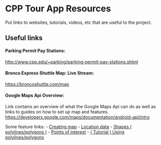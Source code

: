 # CPP Tour App Resources
Put links to websites, tutorials, videos, etc that are useful to the project.

## Useful links
#### Parking Permit Pay Stations:
http://www.cpp.edu/~parking/parking-permit-pay-stations.shtml

#### Bronco Express Shuttle Map: Live Stream:
https://broncoshuttle.com/map

#### Google Maps Api Overview:
Link contains an overview of what the Google Maps Api can do as well as links to guides on how to set up map and features.
https://developers.google.com/maps/documentation/android-api/intro

Some feature links:
	- [Creating map]( https://developers.google.com/maps/documentation/android-api/map )
	- [Location data]( https://developers.google.com/maps/documentation/android-api/location )
	- [Shapes ( polylines/polygons )]( https://developers.google.com/maps/documentation/android-api/shapes )
	- [Points of interest]( https://developers.google.com/maps/documentation/android-api/poi )
	- [( Tutorial ) Using polylines/polygons]( https://developers.google.com/maps/documentation/android-api/polygon-tutorial )
